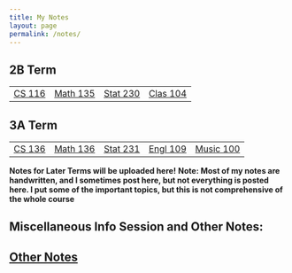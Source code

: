 ```yaml
---
title: My Notes
layout: page
permalink: /notes/
---
```


## 2B Term
<table style="width:100%" >
 <tr>
   <td><a id="colouring" href="{{site.baseurl}}/cs116/">CS 116</a></td>
   <td><a id="colouring" href="{{site.baseurl}}/math135/">Math 135</a></td>
   <td><a id="colouring" href="{{site.baseurl}}/stat230/">Stat 230</a></td>
   <td><a id="colouring" href="{{site.baseurl}}/clas104/">Clas 104</a></td>
 </tr>
</table>

## 3A Term
<table style="width:100%" >
 <tr>
   <td><a id="colouring" href="{{site.baseurl}}/cs136/">CS 136</a></td>
   <td><a id="colouring" href="{{site.baseurl}}/math136/">Math 136</a></td>
   <td><a id="colouring" href="{{site.baseurl}}/stat231/">Stat 231</a></td>
   <td><a id="colouring" href="{{site.baseurl}}/engl109/">Engl 109</a></td>
   <td><a id="colouring" href="{{site.baseurl}}/music100/">Music 100</a></td>
 </tr>
</table>


**Notes for Later Terms will be uploaded here!**
**Note: Most of my notes are handwritten, and I sometimes post here, but not everything is posted here. I put some of the important topics, but this is not comprehensive of the whole course**

## Miscellaneous Info Session and Other Notes:

<h2><a id="colouring" href="{{site.baseurl}}/other/">Other Notes</a><h2>
